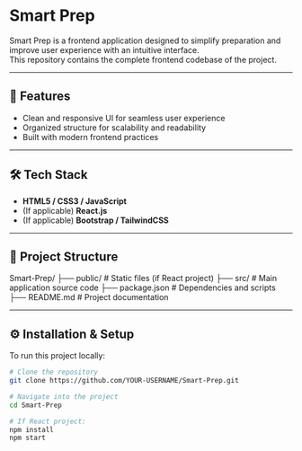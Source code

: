 # Smart Prep

Smart Prep is a frontend application designed to simplify preparation and improve user experience with an intuitive interface.  
This repository contains the complete frontend codebase of the project.

---

## 🚀 Features
- Clean and responsive UI for seamless user experience  
- Organized structure for scalability and readability  
- Built with modern frontend practices  

---

## 🛠️ Tech Stack
- **HTML5 / CSS3 / JavaScript**  
- (If applicable) **React.js**  
- (If applicable) **Bootstrap / TailwindCSS**  

---

## 📂 Project Structure
Smart-Prep/
├── public/ # Static files (if React project)
├── src/ # Main application source code
├── package.json # Dependencies and scripts
├── README.md # Project documentation

---

## ⚙️ Installation & Setup
To run this project locally:

```bash
# Clone the repository
git clone https://github.com/YOUR-USERNAME/Smart-Prep.git

# Navigate into the project
cd Smart-Prep

# If React project:
npm install
npm start
